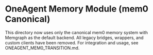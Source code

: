# OneAgent Memory Module (mem0 Canonical)

This directory now uses only the canonical mem0 memory system with Memgraph as the default backend. All legacy bridges, wrappers, and custom clients have been removed. For integration and usage, see ONEAGENT_MEM0_TRANSITION.md.
